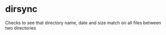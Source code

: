 # dirsync
Checks to see that directory name, date and size match on all files between two directories
